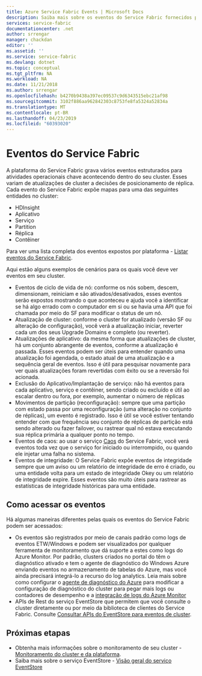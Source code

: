 ```yaml
---
title: Azure Service Fabric Events | Microsoft Docs
description: Saiba mais sobre os eventos do Service Fabric fornecidos para ajudá-lo a monitorar o cluster do Azure Service Fabric.
services: service-fabric
documentationcenter: .net
author: srrengar
manager: chackdan
editor: ''
ms.assetid: ''
ms.service: service-fabric
ms.devlang: dotnet
ms.topic: conceptual
ms.tgt_pltfrm: NA
ms.workload: NA
ms.date: 11/21/2018
ms.author: srrengar
ms.openlocfilehash: b4270b9438a397ec09537c9d6343515ebc21af98
ms.sourcegitcommit: 3102f886aa962842303c8753fe8fa5324a52834a
ms.translationtype: MT
ms.contentlocale: pt-BR
ms.lasthandoff: 04/23/2019
ms.locfileid: "60393020"
---
```

# <a name="service-fabric-events"></a>Eventos do Service Fabric 

A plataforma do Service Fabric grava vários eventos estruturados para atividades operacionais chave acontecendo dentro do seu cluster. Esses variam de atualizações de cluster a decisões de posicionamento de réplica. Cada evento do Service Fabric expõe mapas para uma das seguintes entidades no cluster:
* HDInsight
* Aplicativo
* Serviço
* Partition
* Réplica 
* Contêiner

Para ver uma lista completa dos eventos expostos por plataforma - [Listar eventos do Service Fabric](service-fabric-diagnostics-event-generation-operational.md).

Aqui estão alguns exemplos de cenários para os quais você deve ver eventos em seu cluster. 
* Eventos de ciclo de vida de nó: conforme os nós sobem, descem, dimensionam, reiniciam e são ativados/desativados, esses eventos serão expostos mostrando o que aconteceu e ajuda você a identificar se há algo errado com o computador em si ou se havia uma API que foi chamada por meio do SF para modificar o status de um nó.
* Atualização de cluster: conforme o cluster for atualizado (versão SF ou alteração de configuração), você verá a atualização iniciar, reverter cada um dos seus Upgrade Domains e completo (ou reverter). 
* Atualizações de aplicativo: da mesma forma que atualizações de cluster, há um conjunto abrangente de eventos, conforme a atualização é passada. Esses eventos podem ser úteis para entender quando uma atualização foi agendada, o estado atual de uma atualização e a sequência geral de eventos. Isso é útil para pesquisar novamente para ver quais atualizações foram revertidas com êxito ou se a reversão foi acionada.
* Exclusão do Aplicativo/Implantação de serviço: não há eventos para cada aplicativo, serviço e contêiner, sendo criado ou excluído e útil ao escalar dentro ou fora, por exemplo, aumentar o número de réplicas
* Movimentos de partição (reconfiguração): sempre que uma partição com estado passa por uma reconfiguração (uma alteração no conjunto de réplicas), um evento é registrado. Isso é útil se você estiver tentando entender com que frequência seu conjunto de réplicas de partição está sendo alterado ou fazer failover, ou rastrear qual nó estava executando sua réplica primária a qualquer ponto no tempo.
* Eventos de caos: ao usar o serviço [Caos](service-fabric-controlled-chaos.md) do Service Fabric, você verá eventos toda vez que o serviço for iniciado ou interrompido, ou quando ele injetar uma falha no sistema.
* Eventos de integridade: O Service Fabric expõe eventos de integridade sempre que um aviso ou um relatório de integridade de erro é criado, ou uma entidade volta para um estado de integridade Okey ou um relatório de integridade expire. Esses eventos são muito úteis para rastrear as estatísticas de integridade históricas para uma entidade. 

## <a name="how-to-access-events"></a>Como acessar os eventos

Há algumas maneiras diferentes pelas quais os eventos do Service Fabric podem ser acessados:
* Os eventos são registrados por meio de canais padrão como logs de eventos ETW/Windows e podem ser visualizados por qualquer ferramenta de monitoramento que dá suporte a estes como logs do Azure Monitor. Por padrão, clusters criados no portal do têm o diagnóstico ativado e tem o agente de diagnóstico do Windows Azure enviando eventos no armazenamento de tabelas do Azure, mas você ainda precisará integrá-lo a recurso do log analytics. Leia mais sobre como configurar o [agente de diagnóstico do Azure](service-fabric-diagnostics-event-aggregation-wad.md) para modificar a configuração de diagnóstico do cluster para pegar mais logs ou contadores de desempenho e a [integração de logs do Azure Monitor](service-fabric-diagnostics-event-analysis-oms.md)
* APIs de Rest do serviço EventStore que permitem que você consulte o cluster diretamente ou por meio da biblioteca de clientes do Service Fabric. Consulte [Consultar APIs do EventStore para eventos de cluster](service-fabric-diagnostics-eventstore-query.md).

## <a name="next-steps"></a>Próximas etapas
* Obtenha mais informações sobre o monitoramento de seu cluster - [Monitoramento do cluster e da plataforma](service-fabric-diagnostics-event-generation-infra.md).
* Saiba mais sobre o serviço EventStore - [Visão geral do serviço EventStore](service-fabric-diagnostics-eventstore.md)
